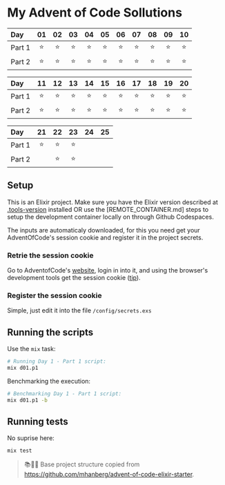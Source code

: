 # My Advent of Code Sollutions

Day | 01 | 02 | 03 | 04 | 05 | 06 | 07 | 08 | 09 | 10
:-|:-:|:-:|:-:|:-:|:-:|:-:|:-:|:-:|:-:|:-:
Part 1 |⭐|⭐|⭐|⭐|⭐|⭐|⭐|⭐|⭐|⭐
Part 2 |⭐|⭐|⭐|⭐|⭐|⭐|⭐|⭐|⭐|⭐

Day | 11 | 12 | 13 | 14 | 15 | 16 | 17 | 18 | 19 | 20
:-|:-:|:-:|:-:|:-:|:-:|:-:|:-:|:-:|:-:|:-:
Part 1 |⭐|⭐|⭐|⭐|⭐|⭐|⭐|⭐|⭐|⭐
Part 2 |⭐|⭐|⭐|⭐|⭐|⭐|⭐|⭐|⭐|⭐

Day | 21 | 22 | 23 | 24 | 25
:-|:-:|:-:|:-:|:-:|:-:
Part 1 |⭐|⭐|⭐| | 
Part 2 | |⭐|⭐| | 


## Setup

This is an Elixir project. Make sure you have the Elixir version described at [.tools-version]() installed OR use the [REMOTE_CONTAINER.md] steps to setup the development container locally on through Github Codespaces.

The inputs are automaticaly downloaded, for this you need get your AdventOfCode's session cookie and register it in the project secrets.

### Retrie the session cookie

Go to AdventofCode's [website](https://adventofcode.com/), login in into it, and using the browser's development tools get the session cookie ([tip](https://developer.chrome.com/docs/devtools/application/cookies)).

### Register the session cookie

Simple, just edit it into the file `/config/secrets.exs`

## Running the scripts

Use the `mix` task:

```sh
# Running Day 1 - Part 1 script:
mix d01.p1
```

Benchmarking the execution:

```sh
# Benchmarking Day 1 - Part 1 script:
mix d01.p1 -b
```

## Running tests

No suprise here:

```sh
mix test
```

> 📚🧑‍💻 Base project structure copied from https://github.com/mhanberg/advent-of-code-elixir-starter.